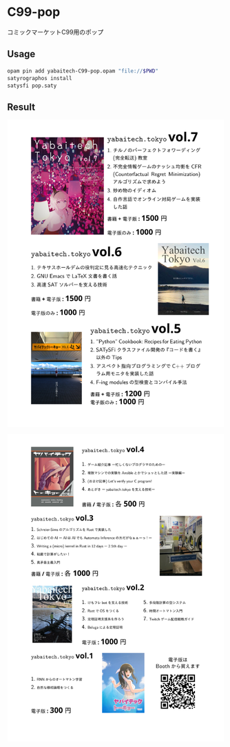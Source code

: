 # C99-pop
コミックマーケットC99用のポップ

Usage
-----

```sh
opam pin add yabaitech-C99-pop.opam "file://$PWD"
satyrographos install 
satysfi pop.saty
```

Result
------

![pop](./pop-1.svg)

![pop](./pop-2.svg)
